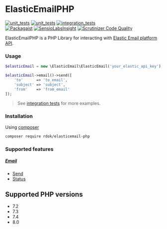 # ElasticEmailPHP 
[![unit_tests][unit_tests_badge]][unit_tests]
[![unit_tests][unit_tests_badge]][unit_tests]
[![integration_tests][integration_tests_badge]][integration_tests]  
[![Packagaist][packagist_badge]][packagist]
[![SensioLabsInsight](https://insight.sensiolabs.com/projects/386386ba-fbe5-4a50-a51c-07bfd7b3617f/mini.png)](https://insight.sensiolabs.com/projects/386386ba-fbe5-4a50-a51c-07bfd7b3617f)
[![Scrutinizer Code Quality](https://scrutinizer-ci.com/g/rdok/elasticemail-php/badges/quality-score.png?b=master)](https://scrutinizer-ci.com/g/rdok/elasticemail-php/?branch=master)
  
ElasticEmailPHP is a PHP Library for interacting with [Elastic Email platform API](http://api.elasticemail.com/public/help).

### Usage
```php
$elasticEmail = new \ElasticEmail\ElasticEmail('your_elastic_api_key');

$elasticEmail->email()->send([
    'to'      => 'to_email',
    'subject' => 'subject',
    'from'    => 'from_email'
]);
```
> See [integration tests](https://github.com/rdok/elasticemail-php/tree/main/tests/Integration/Email) for more examples.

### Installation
Using [composer](https://getcomposer.org/download/)
```bash
composer require rdok/elasticemail-php
```

### Supported features
##### [Email](http://api.elasticemail.com/public/help#Email_header)
- [Send](http://api.elasticemail.com/public/help#Email_Send)
- [Status](http://api.elasticemail.com/public/help#Email_Status)


## Supported PHP versions
- 7.2
- 7.3
- 7.4
- 8.0

[packagist]: https://packagist.org/packages/rdok/elasticemail-php
[packagist_badge]: https://img.shields.io/badge/Packagist-grey?style=flat-square&logo=packagist
[unit_tests]: https://github.com/rdok/elasticemail-php/actions/workflows/unit-tests.yml
[unit_tests_badge]: https://github.com/rdok/elasticemail-php/actions/workflows/unit-tests.yml/badge.svg
[integration_tests]: https://github.com/rdok/elasticemail-php/actions/workflows/integration-tests.yml
[integration_tests_badge]: https://github.com/rdok/elasticemail-php/actions/workflows/integration-tests.yml/badge.svg
